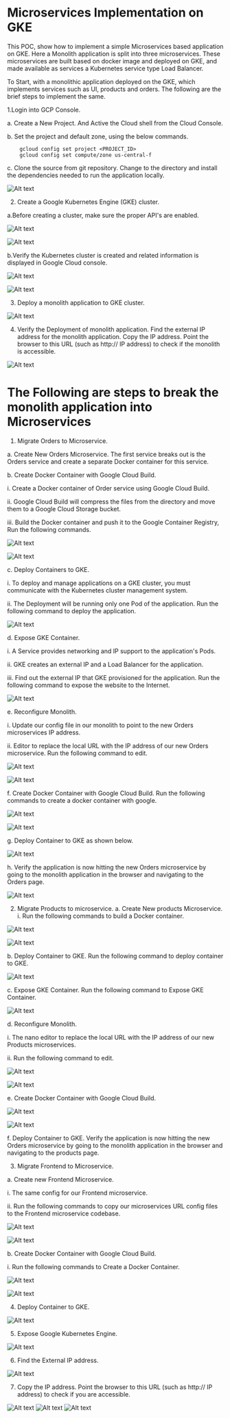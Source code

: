 # Microservices Implementation on GKE #

This POC, show how to implement a simple Microservices based application on GKE. Here a Monolith application is split into three microservices. These microservices are built based on docker image and deployed on GKE, and made available as services a Kubernetes service type Load Balancer.

To Start, with a monolithic application deployed on the GKE, which implements services such as UI, products and orders. The following are the brief steps to implement the same.

1.Login into GCP Console.

   a. Create a New Project. And Active the Cloud shell from the Cloud Console.

   b. Set the project and default zone, using the below commands.

		gcloud config set project <PROJECT_ID>
		gcloud config set compute/zone us-central-f
      
   c. Clone the source from git repository. Change to the directory and install the dependencies needed to run the application locally.
   
   ![Alt text](https://github.com/Protontech-1803/devops/blob/master/MicroservicesOnGKE/img/1c.png)
 
 2. Create a Google Kubernetes Engine (GKE) cluster.

   a.Before creating a cluster, make sure the proper API's are enabled.  
   
   ![Alt text](https://github.com/Protontech-1803/devops/blob/master/MicroservicesOnGKE/img/2ai.png)
   
   ![Alt text](https://github.com/Protontech-1803/devops/blob/master/MicroservicesOnGKE/img/2aii.png)

   b.Verify the Kubernetes cluster is created and related information is displayed in Google Cloud console.
   
   ![Alt text](https://github.com/Protontech-1803/devops/blob/master/MicroservicesOnGKE/img/2bi.png)
   
   ![Alt text](https://github.com/Protontech-1803/devops/blob/master/MicroservicesOnGKE/img/2bii.png)

3. Deploy a monolith application to GKE cluster. 

  ![Alt text](https://github.com/Protontech-1803/devops/blob/master/MicroservicesOnGKE/img/3.png)

4. Verify the Deployment of monolith application. Find the external IP address for the monolith application. Copy the IP address. Point the browser to this URL (such as http:// IP address) to check if the monolith is accessible.

  ![Alt text](https://github.com/Protontech-1803/devops/blob/master/MicroservicesOnGKE/img/4.png)
 


# The Following are steps to break the monolith application into Microservices

1. Migrate Orders to Microservice.

a. Create New Orders Microservice. The first service breaks out is the Orders service and create a separate Docker container for this service. 

b. Create Docker Container with Google Cloud Build.

i. Create a Docker container of Order service using Google Cloud Build.

ii. Google Cloud Build will compress the files from the directory and move them to a Google Cloud Storage bucket.

iii. Build the Docker container and push it to the Google Container Registry, Run the following commands.

 ![Alt text](https://github.com/Protontech-1803/devops/blob/master/MicroservicesOnGKE/img/M1biii1.png)
 
 ![Alt text](https://github.com/Protontech-1803/devops/blob/master/MicroservicesOnGKE/img/M1biii2.png)
 
c. Deploy Containers to GKE.

i. To deploy and manage applications on a GKE cluster, you must communicate with the Kubernetes cluster management system.

ii. The Deployment will be running only one Pod of the application. Run the following command to deploy the application.

 ![Alt text](https://github.com/Protontech-1803/devops/blob/master/MicroservicesOnGKE/img/M1cii.png)
 

d. Expose GKE Container.

i. A Service provides networking and IP support to the application's Pods.

ii. GKE creates an external IP and a Load Balancer for the application.

iii. Find out the external IP that GKE provisioned for the application. Run the following command to expose the website to the Internet.

 ![Alt text](https://github.com/Protontech-1803/devops/blob/master/MicroservicesOnGKE/img/M1diii.png) 

e. Reconfigure Monolith.

i. Update our config file in our monolith to point to the new Orders microservices IP address.

ii. Editor to replace the local URL with the IP address of our new Orders microservice. Run the following command to edit.

 ![Alt text](https://github.com/Protontech-1803/devops/blob/master/MicroservicesOnGKE/img/M1eii1.png)
 
 ![Alt text](https://github.com/Protontech-1803/devops/blob/master/MicroservicesOnGKE/img/M1eii2.png)
 

f. Create Docker Container with Google Cloud Build. Run the following commands to create a docker container with google.

 ![Alt text](https://github.com/Protontech-1803/devops/blob/master/MicroservicesOnGKE/img/M1fi.png)
 
 ![Alt text](https://github.com/Protontech-1803/devops/blob/master/MicroservicesOnGKE/img/M1fii.png)
 
 	
g. Deploy Container to GKE as shown below.

 ![Alt text](https://github.com/Protontech-1803/devops/blob/master/MicroservicesOnGKE/img/M1g.png)
 

h. Verify the application is now hitting the new Orders microservice by going to the monolith application in the browser and navigating to the Orders page.

 ![Alt text](https://github.com/Protontech-1803/devops/blob/master/MicroservicesOnGKE/img/M1h.png)
 

2. Migrate Products to microservice.
a. Create New products Microservice.
i. Run the following commands to build a Docker container.

![Alt text](https://github.com/Protontech-1803/devops/blob/master/MicroservicesOnGKE/img/M2ai1.png)

![Alt text](https://github.com/Protontech-1803/devops/blob/master/MicroservicesOnGKE/img/M2ai2.png)


b. Deploy Container to GKE. Run the following command to deploy container to GKE.

![Alt text](https://github.com/Protontech-1803/devops/blob/master/MicroservicesOnGKE/img/M2b.png)
 

c. Expose GKE Container. Run the following command to Expose GKE Container.

![Alt text](https://github.com/Protontech-1803/devops/blob/master/MicroservicesOnGKE/img/M2c.png)
 

d. Reconfigure Monolith.

i. The nano editor to replace the local URL with the IP address of our new Products microservices.

ii. Run the following command to edit.

![Alt text](https://github.com/Protontech-1803/devops/blob/master/MicroservicesOnGKE/img/M2dii1.png)

![Alt text](https://github.com/Protontech-1803/devops/blob/master/MicroservicesOnGKE/img/M2dii2.png)
 
	       
e. Create Docker Container with Google Cloud Build.

![Alt text](https://github.com/Protontech-1803/devops/blob/master/MicroservicesOnGKE/img/M2ei.png)

![Alt text](https://github.com/Protontech-1803/devops/blob/master/MicroservicesOnGKE/img/M2eii.png)
 

f. Deploy Container to GKE. Verify the application is now hitting the new Orders microservice by going to the monolith application in the browser and navigating to the products page.


3. Migrate Frontend to Microservice.

a. Create new Frontend Microservice.

i. The same config for our Frontend microservice.

ii. Run the following commands to copy our microservices URL config files to the Frontend microservice codebase.

![Alt text](https://github.com/Protontech-1803/devops/blob/master/MicroservicesOnGKE/img/M3aii1.png)

![Alt text](https://github.com/Protontech-1803/devops/blob/master/MicroservicesOnGKE/img/M3aii2.png)
 

b. Create Docker Container with Google Cloud Build.

i. Run the following commands to Create a Docker Container.

![Alt text](https://github.com/Protontech-1803/devops/blob/master/MicroservicesOnGKE/img/M3bi1.png)

![Alt text](https://github.com/Protontech-1803/devops/blob/master/MicroservicesOnGKE/img/M3bi2.png)


4. Deploy Container to GKE.

![Alt text](https://github.com/Protontech-1803/devops/blob/master/MicroservicesOnGKE/img/M4.png)
 

5. Expose Google Kubernetes Engine.

![Alt text](https://github.com/Protontech-1803/devops/blob/master/MicroservicesOnGKE/img/M5.png)
 

6. Find the External IP address. 

![Alt text](https://github.com/Protontech-1803/devops/blob/master/MicroservicesOnGKE/img/M6.png)
 
7. Copy the IP address. Point the browser to this URL (such as http:// IP address) to check if you are accessible.

![Alt text](https://github.com/Protontech-1803/devops/blob/master/MicroservicesOnGKE/img/M7i.png) ![Alt text](https://github.com/Protontech-1803/devops/blob/master/MicroservicesOnGKE/img/M7ii.png) ![Alt text](https://github.com/Protontech-1803/devops/blob/master/MicroservicesOnGKE/img/M7iii.png)
   


